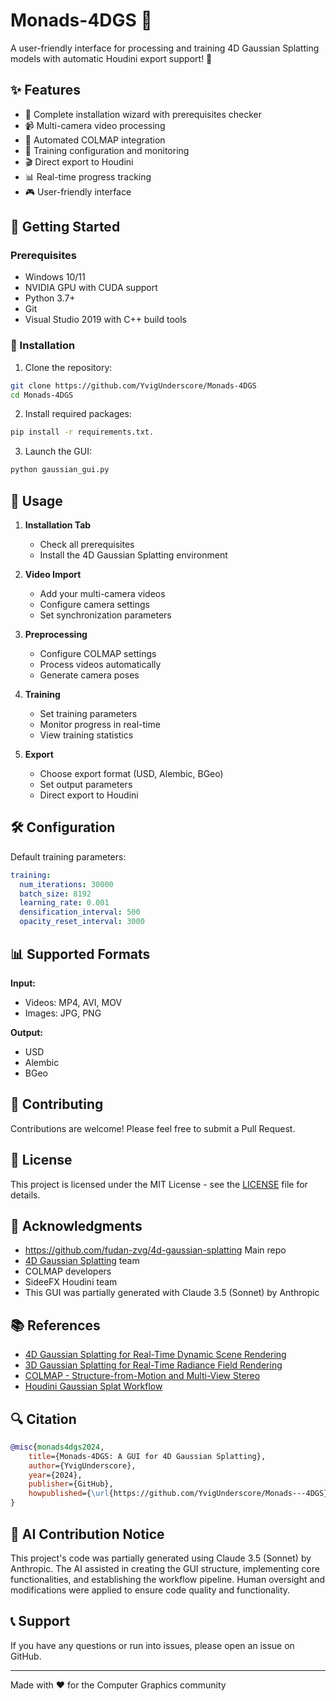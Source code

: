 # Monads-4DGS 🌟

A user-friendly interface for processing and training 4D Gaussian Splatting models with automatic Houdini export support! 🎨

## ✨ Features

- 🔧 Complete installation wizard with prerequisites checker
- 📹 Multi-camera video processing
- 🤖 Automated COLMAP integration
- 🎯 Training configuration and monitoring
- 🎬 Direct export to Houdini
- 📊 Real-time progress tracking
- 🎮 User-friendly interface

## 🚀 Getting Started

### Prerequisites

- Windows 10/11
- NVIDIA GPU with CUDA support
- Python 3.7+
- Git
- Visual Studio 2019 with C++ build tools

### 🔑 Installation

1. Clone the repository:
```bash
git clone https://github.com/YvigUnderscore/Monads-4DGS
cd Monads-4DGS
```

2. Install required packages:
```bash
pip install -r requirements.txt.
```

3. Launch the GUI:
```bash
python gaussian_gui.py
```

## 📝 Usage

1. **Installation Tab**
   - Check all prerequisites
   - Install the 4D Gaussian Splatting environment

2. **Video Import**
   - Add your multi-camera videos
   - Configure camera settings
   - Set synchronization parameters

3. **Preprocessing**
   - Configure COLMAP settings
   - Process videos automatically
   - Generate camera poses

4. **Training**
   - Set training parameters
   - Monitor progress in real-time
   - View training statistics

5. **Export**
   - Choose export format (USD, Alembic, BGeo)
   - Set output parameters
   - Direct export to Houdini

## 🛠️ Configuration

Default training parameters:
```yaml
training:
  num_iterations: 30000
  batch_size: 8192
  learning_rate: 0.001
  densification_interval: 500
  opacity_reset_interval: 3000
```

## 📊 Supported Formats

**Input:**
- Videos: MP4, AVI, MOV
- Images: JPG, PNG

**Output:**
- USD
- Alembic
- BGeo

## 🤝 Contributing

Contributions are welcome! Please feel free to submit a Pull Request.

## 📜 License

This project is licensed under the MIT License - see the [LICENSE](LICENSE) file for details.

## 🙏 Acknowledgments
- https://github.com/fudan-zvg/4d-gaussian-splatting Main repo
- [4D Gaussian Splatting](https://github.com/hustvl/4DGaussians) team
- COLMAP developers
- SideeFX Houdini team
- This GUI was partially generated with Claude 3.5 (Sonnet) by Anthropic

## 📚 References

- [4D Gaussian Splatting for Real-Time Dynamic Scene Rendering](https://arxiv.org/abs/2310.08528)
- [3D Gaussian Splatting for Real-Time Radiance Field Rendering](https://repo-sam.inria.fr/fungraph/3d-gaussian-splatting/)
- [COLMAP - Structure-from-Motion and Multi-View Stereo](https://colmap.github.io/)
- [Houdini Gaussian Splat Workflow](https://www.sidefx.com/docs/houdini/nodes/sop/gaussiansplatting.html)

## 🔍 Citation

```bibtex
@misc{monads4dgs2024,
    title={Monads-4DGS: A GUI for 4D Gaussian Splatting},
    author={YvigUnderscore},
    year={2024},
    publisher={GitHub},
    howpublished={\url{https://github.com/YvigUnderscore/Monads---4DGS}}
}
```

## 🤖 AI Contribution Notice

This project's code was partially generated using Claude 3.5 (Sonnet) by Anthropic. The AI assisted in creating the GUI structure, implementing core functionalities, and establishing the workflow pipeline. Human oversight and modifications were applied to ensure code quality and functionality.

## 📞 Support

If you have any questions or run into issues, please open an issue on GitHub.

---
Made with ❤️ for the Computer Graphics community
